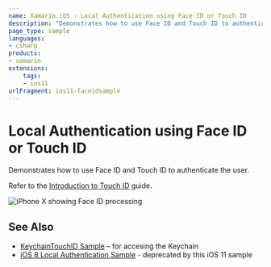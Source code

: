 ```yaml
---
name: Xamarin.iOS - Local Authentication using Face ID or Touch ID
description: "Demonstrates how to use Face ID and Touch ID to authenticate the user. Refer to the Introduction to Touch ID guide (iOS11)"
page_type: sample
languages:
- csharp
products:
- xamarin
extensions:
    tags:
    - ios11
urlFragment: ios11-faceidsample
---
```

# Local Authentication using Face ID or Touch ID

Demonstrates how to use Face ID and Touch ID to authenticate the user.

Refer to the [Introduction to Touch ID](https://docs.microsoft.com/en-us/xamarin/ios/platform/touchid) guide.

![iPhone X showing Face ID processing](Screenshots/faceid-sml.png)

## See Also

* [KeychainTouchID Sample](https://developer.xamarin.com/samples/monotouch/ios8/KeychainTouchID) – for accesing the Keychain
* [iOS 8 Local Authentication Sample](https://github.com/xamarin/ios-samples/tree/master/StoryboardTable_LocalAuthentication) - deprecated by this iOS 11 sample
